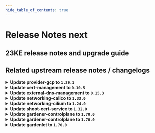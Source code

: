 ```yaml
---
hide_table_of_contents: true
---
```


# Release Notes next

## 23KE release notes and upgrade guide

## Related upstream release notes / changelogs


<details>
<summary><b>Update provider-gcp to <code>1.29.1</code></b></summary>

# [gardener-extension-provider-gcp]
## 🐛 Bug Fixes
* *[DEPENDENCY]* gcp-compute-persistent-disk-csi-driver to v1.9.4 ([gardener/gardener-extension-provider-gcp#590](https://github.com/gardener/gardener-extension-provider-gcp/pull/590), [@kon-angelo](https://github.com/kon-angelo))

</details>

<details>
<summary><b>Update cert-management to <code>0.10.5</code></b></summary>

# [cert-management]
## 🏃 Others
* *[OPERATOR]* Updated controller-manager-library dependency. ([gardener/cert-management#127](https://github.com/gardener/cert-management/pull/127), [@MartinWeindel](https://github.com/MartinWeindel))
* *[OPERATOR]* Updated builder image from `golang:1.20.3` to `golang:1.20.4` ([gardener/cert-management#127](https://github.com/gardener/cert-management/pull/127), [@MartinWeindel](https://github.com/MartinWeindel))

</details>

<details>
<summary><b>Update external-dns-management to <code>0.15.3</code></b></summary>

# [external-dns-management]
## ✨ New Features
* *[USER]* Added support for proxy for HTTP Transport for Openstack Designate Provider ([gardener/external-dns-management#304](https://github.com/gardener/external-dns-management/pull/304), [@sdputurn](https://github.com/sdputurn))
## 🏃 Others
* *[OPERATOR]* Updated controller-manager-library dependency. ([gardener/external-dns-management#305](https://github.com/gardener/external-dns-management/pull/305), [@MartinWeindel](https://github.com/MartinWeindel))
* *[OPERATOR]* Updated builder image from `golang:1.20.2` to `golang:1.20.4` ([gardener/external-dns-management#305](https://github.com/gardener/external-dns-management/pull/305), [@MartinWeindel](https://github.com/MartinWeindel))

</details>

<details>
<summary><b>Update networking-calico to <code>1.33.0</code></b></summary>

# [gardener-extension-networking-calico]
## 🏃 Others
* *[OPERATOR]* The `gardener-extension-admission-calico` Service in the `gardener-extension-admission-calico` chart can now be configured to be topology-aware. ([gardener/gardener-extension-networking-calico#258](https://github.com/gardener/gardener-extension-networking-calico/pull/258), [@ialidzhikov](https://github.com/ialidzhikov))
* *[OPERATOR]* A e2e test is added which tests all combinations of node to node and pod to pod communication. ([gardener/gardener-extension-networking-calico#261](https://github.com/gardener/gardener-extension-networking-calico/pull/261), [@DockToFuture](https://github.com/DockToFuture))
* *[OPERATOR]* Update calico to `v3.25.1`. ([gardener/gardener-extension-networking-calico#262](https://github.com/gardener/gardener-extension-networking-calico/pull/262), [@DockToFuture](https://github.com/DockToFuture))
* *[OPERATOR]* The Gardener networking calico extension only supports kubernetes v1.21 going forward. ([gardener/gardener-extension-networking-calico#263](https://github.com/gardener/gardener-extension-networking-calico/pull/263), [@ScheererJ](https://github.com/ScheererJ))

</details>

<details>
<summary><b>Update networking-cilium to <code>1.24.0</code></b></summary>

# [gardener-extension-networking-cilium]
## 🏃 Others
* *[OPERATOR]* The `gardener-extension-admission-cilium` Service in the `gardener-extension-admission-cilium` chart can now be configured to be topology-aware. ([gardener/gardener-extension-networking-cilium#176](https://github.com/gardener/gardener-extension-networking-cilium/pull/176), [@ialidzhikov](https://github.com/ialidzhikov))
* *[OPERATOR]* A e2e test is added which tests all combinations of node to node and pod to pod communication. ([gardener/gardener-extension-networking-cilium#179](https://github.com/gardener/gardener-extension-networking-cilium/pull/179), [@DockToFuture](https://github.com/DockToFuture))
* *[OPERATOR]* Portmap copier is removed. ([gardener/gardener-extension-networking-cilium#180](https://github.com/gardener/gardener-extension-networking-cilium/pull/180), [@DockToFuture](https://github.com/DockToFuture))
* *[OPERATOR]* Memory limits for cilium agent are increased to 10 Gi. ([gardener/gardener-extension-networking-cilium#183](https://github.com/gardener/gardener-extension-networking-cilium/pull/183), [@DockToFuture](https://github.com/DockToFuture))
* *[OPERATOR]* Cilium is update to `v1.13.2`. ([gardener/gardener-extension-networking-cilium#184](https://github.com/gardener/gardener-extension-networking-cilium/pull/184), [@DockToFuture](https://github.com/DockToFuture))

</details>

<details>
<summary><b>Update shoot-cert-service to <code>1.32.0</code></b></summary>

# [gardener-extension-shoot-cert-service]
## 🏃 Others
* *[OPERATOR]* Update builder image from `golang:1.20.2` to `golang:1.20.4` ([gardener/gardener-extension-shoot-cert-service#162](https://github.com/gardener/gardener-extension-shoot-cert-service/pull/162), [@MartinWeindel](https://github.com/MartinWeindel))
# [cert-management]
## 🏃 Others
* *[OPERATOR]* Updated controller-manager-library dependency. ([gardener/cert-management#127](https://github.com/gardener/cert-management/pull/127), [@MartinWeindel](https://github.com/MartinWeindel))
* *[OPERATOR]* Updated builder image from `golang:1.20.3` to `golang:1.20.4` ([gardener/cert-management#127](https://github.com/gardener/cert-management/pull/127), [@MartinWeindel](https://github.com/MartinWeindel))
* *[OPERATOR]* The Cert-Management Helm charts supports setting `.Values.podLabels`. Those labels are added to the `podTemplate` section of the Cert-Management deployment. ([gardener/cert-management#125](https://github.com/gardener/cert-management/pull/125), [@timuthy](https://github.com/timuthy))
* *[OPERATOR]* Bump builder image from golang version `1.20.2` to `1.20.3` ([gardener/cert-management#126](https://github.com/gardener/cert-management/pull/126), [@MartinWeindel](https://github.com/MartinWeindel))

</details>

<details>
<summary><b>Update gardener-controlplane to <code>1.70.0</code></b></summary>

# [gardener]
## ⚠️ Breaking Changes
* *[USER]* Gardener sets [`minDomains`](https://kubernetes.io/docs/concepts/scheduling-eviction/topology-spread-constraints/#spread-constraint-definition) for shoot system components to the number of zones configured in the system component worker pool(s). ([gardener/gardener#7826](https://github.com/gardener/gardener/pull/7826), [@timuthy](https://github.com/timuthy))
  * ⚠️ It is strongly recommended to place at least one worker node per availability zone for system component workers in order to ensure hitch-free rolling updates and scheduling of pods. You may need to adjust the `maximum: <number-of-zones>` values of your system component worker pool(s).
  * This configuration only takes effect for clusters which enabled feature gate `MinDomainsInPodTopologySpread` (enabled by default as of Kubernetes `v1.27`).
* *[USER]* The `spec.secretBindingName`, `.spec.networking`, `.spec.networking.type`, `spec.maintenance.autoUpdate.machineImageVersion` fields in the Shoot API are now made optional to prepare for the introduction of workerless Shoots feature. Please see https://github.com/gardener/gardener/issues/7635 for more details. ([gardener/gardener#7828](https://github.com/gardener/gardener/pull/7828), [@shafeeqes](https://github.com/shafeeqes))
* *[OPERATOR]* The promoted or deprecated feature gates `ManagedIstio` and `ReversedVPN` have been removed. Remove these feature gates before updating to this version of Gardener. ([gardener/gardener#7830](https://github.com/gardener/gardener/pull/7830), [@rfranzke](https://github.com/rfranzke))
* *[DEVELOPER]* The `gardener.cloud/timestamp` annotation is now formatted as `time.RFC3339Nano`. ([gardener/gardener#7796](https://github.com/gardener/gardener/pull/7796), [@dimityrmirchev](https://github.com/dimityrmirchev))
## ✨ New Features
* *[USER]* It is now possible to specify custom linux kernel settings per worker pool for `Shoot`s via `.spec.provider.workers[].sysctls`, which may override Gardener default values. ([gardener/gardener#7825](https://github.com/gardener/gardener/pull/7825), [@ScheererJ](https://github.com/ScheererJ))
* *[USER]* `Secret`s/`ConfigMap`s referenced in `.spec.resources` of `Shoot`s are now protected with a finalizer to ensure they do not disappear from the system as long as they are still referenced somewhere. ([gardener/gardener#7850](https://github.com/gardener/gardener/pull/7850), [@rfranzke](https://github.com/rfranzke))
* *[OPERATOR]* `gardener-operator` now deploys `Istio` components into the garden runtime cluster. ([gardener/gardener#7817](https://github.com/gardener/gardener/pull/7817), [@timuthy](https://github.com/timuthy))
* *[OPERATOR]* The [`highavailabilityconfig` webhook](https://github.com/gardener/gardener/blob/master/docs/concepts/resource-manager.md#high-availability-config) configures topology spread constraints with `minDomains=<number-of- zones>`. This configuration only takes effect for clusters which enabled feature gate `MinDomainsInPodTopologySpread` (default as of Kubernetes `v1.27`). Please note, this configuration will require at least one worker node per registered availability zone so that Kubernetes can spread the respective seed, shoot and control-plane pods across zones. ([gardener/gardener#7826](https://github.com/gardener/gardener/pull/7826), [@timuthy](https://github.com/timuthy))
* *[OPERATOR]* Gardener now supports seed clusters with Kubernetes versions up to `v1.26`. ([gardener/gardener#7831](https://github.com/gardener/gardener/pull/7831), [@shafeeqes](https://github.com/shafeeqes))
* *[OPERATOR]* Annotations in `seed.spec.settings.loadBalancerServices.annotations` are now applied to the Nginx-Ingress load balancer service in the seed cluster. ([gardener/gardener#7835](https://github.com/gardener/gardener/pull/7835), [@timuthy](https://github.com/timuthy))
* *[OPERATOR]* The `gardener-operator` does now also manage `kube-state-metrics`. ([gardener/gardener#7836](https://github.com/gardener/gardener/pull/7836), [@rfranzke](https://github.com/rfranzke))
* *[DEVELOPER]* The local deployment of Gardener is extended so that it is now possible to create a second single zone HA `Seed`. This `Seed` can be used to test the control plane migration scenario for HA `Shoot`s. Additionally, make targets were added to trigger the control plane migration integration test with HA `Shoot`s: `test-e2e-local-migration-ha-single-zone` to test the migration locally, and `ci-e2e-kind-migration-ha-single-zone` mainly intended to be used in Gardener prow jobs. ([gardener/gardener#7742](https://github.com/gardener/gardener/pull/7742), [@plkokanov](https://github.com/plkokanov))
## 🐛 Bug Fixes
* *[OPERATOR]* Prevent nil pointer exceptions on shoot deletion in `gardenlet` when seed namespace is gone. ([gardener/gardener#7827](https://github.com/gardener/gardener/pull/7827), [@oliver-goetz](https://github.com/oliver-goetz))
* *[OPERATOR]* gardener-apiserver: The kubelet version constraint validation is now fixed to also cover the Shoot K8s version update. Previously it was possible to update the Shoot K8s version to a new minor version when the Shoot has a worker pool with machine image version which kubeletVersionConstraint does not match the new K8s version. ([gardener/gardener#7853](https://github.com/gardener/gardener/pull/7853), [@ialidzhikov](https://github.com/ialidzhikov))
## 📖 Documentation
* *[DEPENDENCY]* The flags which went out-of-support in MCM v0.49.0 have been cleaned up from MCM deployment yaml. ([gardener/gardener#7829](https://github.com/gardener/gardener/pull/7829), [@himanshu-kun](https://github.com/himanshu-kun))
## 🏃 Others
* *[OPERATOR]* Suppress the event-logger `nest` filter's warnings in the fluent-bit. ([gardener/gardener#7832](https://github.com/gardener/gardener/pull/7832), [@vlvasilev](https://github.com/vlvasilev))
* *[OPERATOR]* Fixed an issue that would cause the `gardenlet` to run into `CrashLoopBackoff` when following the docs/development/getting_started_locally.md#remote-local-setup guide. ([gardener/gardener#7841](https://github.com/gardener/gardener/pull/7841), [@plkokanov](https://github.com/plkokanov))
* *[OPERATOR]* When Seed's `spec.settings.ownerChecks.enabled=false` gardenlet is now able to delete the owner DNSRecord for a Shoot stuck in deletion where the kube-apiserver Deployment is missing but the Infrastructure is present and cannot be deleted for some reason (infrastructure dependency, invalid credentials). ([gardener/gardener#7842](https://github.com/gardener/gardener/pull/7842), [@ialidzhikov](https://github.com/ialidzhikov))
* *[OPERATOR]* The Istio Ingress-Gateway deployment was refined to speed up seed bootstrapping times. ([gardener/gardener#7844](https://github.com/gardener/gardener/pull/7844), [@timuthy](https://github.com/timuthy))
* *[OPERATOR]* Change `log` mount path of `node-problem-detector` from `/var/log` to `/var/log/journal`. ([gardener/gardener#7860](https://github.com/gardener/gardener/pull/7860), [@AleksandarSavchev](https://github.com/AleksandarSavchev))
* *[OPERATOR]* Gardener now deploys the [cluster-autoscaler](https://github.com/gardener/autoscaler) earlier in the shoot reconciliation flow without checking if the worker pools are ready. ([gardener/gardener#7774](https://github.com/gardener/gardener/pull/7774), [@rishabh-11](https://github.com/rishabh-11))
* *[DEVELOPER]* Update local-setup to `kind@v0.18.0`. ([gardener/gardener#7831](https://github.com/gardener/gardener/pull/7831), [@shafeeqes](https://github.com/shafeeqes))
* *[DEVELOPER]* Deactivate leader election, health and readiness checks when running `make *-debug.` ([gardener/gardener#7847](https://github.com/gardener/gardener/pull/7847), [@oliver-goetz](https://github.com/oliver-goetz))
* *[DEVELOPER]* Improves testing flakiness of logging testmachinery test by making the loki init-container reliable. ([gardener/gardener#7848](https://github.com/gardener/gardener/pull/7848), [@nickytd](https://github.com/nickytd))
* *[DEVELOPER]* Go version is updated to 1.20.4. ([gardener/gardener#7862](https://github.com/gardener/gardener/pull/7862), [@shafeeqes](https://github.com/shafeeqes))
* *[DEVELOPER]* The `register-kind2-env` and `tear-down-kind2-env` will no longer try to deploy and delete the `seed-local` `Secret`. This fixes an issue where `tear-down-kind2-env` would hang as it deletes and then waits for the `seed-local` `Secret` to be deleted which can not happen as long as the `local` `Seed` which uses it still exists. ([gardener/gardener#7742](https://github.com/gardener/gardener/pull/7742), [@plkokanov](https://github.com/plkokanov))
* *[DEVELOPER]* Introduced a new field called `machineDeploymentsLastUpdateTime` in the `Worker` status to keep track of the time when the status of the Worker resource was last updated with the latest machine deployments. ([gardener/gardener#7774](https://github.com/gardener/gardener/pull/7774), [@rishabh-11](https://github.com/rishabh-11))
# [hvpa-controller]
## ✨ New Features
* *[OPERATOR]* HVPA supports k8s versions >= 1.25 by switching to `k8s.io/autoscaling/v2` when necessary for all API calls. ([gardener/hvpa-controller#121](https://github.com/gardener/hvpa-controller/pull/121), [@voelzmo](https://github.com/voelzmo))
* *[OPERATOR]* Added a LeaderElectionID to the controller options, allowing to run multiple instances of HVPA with leader election when `--leader-elect=true` is passed as commandline arg ([gardener/hvpa-controller#122](https://github.com/gardener/hvpa-controller/pull/122), [@voelzmo](https://github.com/voelzmo))
## 🏃 Others
* *[OPERATOR]* Updated go to 1.19.9 ([gardener/hvpa-controller#123](https://github.com/gardener/hvpa-controller/pull/123), [@voelzmo](https://github.com/voelzmo))

## Docker Images
admission-controller: `eu.gcr.io/gardener-project/gardener/admission-controller:v1.70.0`
apiserver: `eu.gcr.io/gardener-project/gardener/apiserver:v1.70.0`
controller-manager: `eu.gcr.io/gardener-project/gardener/controller-manager:v1.70.0`
scheduler: `eu.gcr.io/gardener-project/gardener/scheduler:v1.70.0`
operator: `eu.gcr.io/gardener-project/gardener/operator:v1.70.0`
gardenlet: `eu.gcr.io/gardener-project/gardener/gardenlet:v1.70.0`
resource-manager: `eu.gcr.io/gardener-project/gardener/resource-manager:v1.70.0`

</details>

<details>
<summary><b>Update gardener-controlplane to <code>1.70.0</code></b></summary>

# [gardener]
## ⚠️ Breaking Changes
* *[USER]* Gardener sets [`minDomains`](https://kubernetes.io/docs/concepts/scheduling-eviction/topology-spread-constraints/#spread-constraint-definition) for shoot system components to the number of zones configured in the system component worker pool(s). ([gardener/gardener#7826](https://github.com/gardener/gardener/pull/7826), [@timuthy](https://github.com/timuthy))
  * ⚠️ It is strongly recommended to place at least one worker node per availability zone for system component workers in order to ensure hitch-free rolling updates and scheduling of pods. You may need to adjust the `maximum: <number-of-zones>` values of your system component worker pool(s).
  * This configuration only takes effect for clusters which enabled feature gate `MinDomainsInPodTopologySpread` (enabled by default as of Kubernetes `v1.27`).
* *[USER]* The `spec.secretBindingName`, `.spec.networking`, `.spec.networking.type`, `spec.maintenance.autoUpdate.machineImageVersion` fields in the Shoot API are now made optional to prepare for the introduction of workerless Shoots feature. Please see https://github.com/gardener/gardener/issues/7635 for more details. ([gardener/gardener#7828](https://github.com/gardener/gardener/pull/7828), [@shafeeqes](https://github.com/shafeeqes))
* *[OPERATOR]* The promoted or deprecated feature gates `ManagedIstio` and `ReversedVPN` have been removed. Remove these feature gates before updating to this version of Gardener. ([gardener/gardener#7830](https://github.com/gardener/gardener/pull/7830), [@rfranzke](https://github.com/rfranzke))
* *[DEVELOPER]* The `gardener.cloud/timestamp` annotation is now formatted as `time.RFC3339Nano`. ([gardener/gardener#7796](https://github.com/gardener/gardener/pull/7796), [@dimityrmirchev](https://github.com/dimityrmirchev))
## ✨ New Features
* *[USER]* It is now possible to specify custom linux kernel settings per worker pool for `Shoot`s via `.spec.provider.workers[].sysctls`, which may override Gardener default values. ([gardener/gardener#7825](https://github.com/gardener/gardener/pull/7825), [@ScheererJ](https://github.com/ScheererJ))
* *[USER]* `Secret`s/`ConfigMap`s referenced in `.spec.resources` of `Shoot`s are now protected with a finalizer to ensure they do not disappear from the system as long as they are still referenced somewhere. ([gardener/gardener#7850](https://github.com/gardener/gardener/pull/7850), [@rfranzke](https://github.com/rfranzke))
* *[OPERATOR]* `gardener-operator` now deploys `Istio` components into the garden runtime cluster. ([gardener/gardener#7817](https://github.com/gardener/gardener/pull/7817), [@timuthy](https://github.com/timuthy))
* *[OPERATOR]* The [`highavailabilityconfig` webhook](https://github.com/gardener/gardener/blob/master/docs/concepts/resource-manager.md#high-availability-config) configures topology spread constraints with `minDomains=<number-of- zones>`. This configuration only takes effect for clusters which enabled feature gate `MinDomainsInPodTopologySpread` (default as of Kubernetes `v1.27`). Please note, this configuration will require at least one worker node per registered availability zone so that Kubernetes can spread the respective seed, shoot and control-plane pods across zones. ([gardener/gardener#7826](https://github.com/gardener/gardener/pull/7826), [@timuthy](https://github.com/timuthy))
* *[OPERATOR]* Gardener now supports seed clusters with Kubernetes versions up to `v1.26`. ([gardener/gardener#7831](https://github.com/gardener/gardener/pull/7831), [@shafeeqes](https://github.com/shafeeqes))
* *[OPERATOR]* Annotations in `seed.spec.settings.loadBalancerServices.annotations` are now applied to the Nginx-Ingress load balancer service in the seed cluster. ([gardener/gardener#7835](https://github.com/gardener/gardener/pull/7835), [@timuthy](https://github.com/timuthy))
* *[OPERATOR]* The `gardener-operator` does now also manage `kube-state-metrics`. ([gardener/gardener#7836](https://github.com/gardener/gardener/pull/7836), [@rfranzke](https://github.com/rfranzke))
* *[DEVELOPER]* The local deployment of Gardener is extended so that it is now possible to create a second single zone HA `Seed`. This `Seed` can be used to test the control plane migration scenario for HA `Shoot`s. Additionally, make targets were added to trigger the control plane migration integration test with HA `Shoot`s: `test-e2e-local-migration-ha-single-zone` to test the migration locally, and `ci-e2e-kind-migration-ha-single-zone` mainly intended to be used in Gardener prow jobs. ([gardener/gardener#7742](https://github.com/gardener/gardener/pull/7742), [@plkokanov](https://github.com/plkokanov))
## 🐛 Bug Fixes
* *[OPERATOR]* Prevent nil pointer exceptions on shoot deletion in `gardenlet` when seed namespace is gone. ([gardener/gardener#7827](https://github.com/gardener/gardener/pull/7827), [@oliver-goetz](https://github.com/oliver-goetz))
* *[OPERATOR]* gardener-apiserver: The kubelet version constraint validation is now fixed to also cover the Shoot K8s version update. Previously it was possible to update the Shoot K8s version to a new minor version when the Shoot has a worker pool with machine image version which kubeletVersionConstraint does not match the new K8s version. ([gardener/gardener#7853](https://github.com/gardener/gardener/pull/7853), [@ialidzhikov](https://github.com/ialidzhikov))
## 📖 Documentation
* *[DEPENDENCY]* The flags which went out-of-support in MCM v0.49.0 have been cleaned up from MCM deployment yaml. ([gardener/gardener#7829](https://github.com/gardener/gardener/pull/7829), [@himanshu-kun](https://github.com/himanshu-kun))
## 🏃 Others
* *[OPERATOR]* Suppress the event-logger `nest` filter's warnings in the fluent-bit. ([gardener/gardener#7832](https://github.com/gardener/gardener/pull/7832), [@vlvasilev](https://github.com/vlvasilev))
* *[OPERATOR]* Fixed an issue that would cause the `gardenlet` to run into `CrashLoopBackoff` when following the docs/development/getting_started_locally.md#remote-local-setup guide. ([gardener/gardener#7841](https://github.com/gardener/gardener/pull/7841), [@plkokanov](https://github.com/plkokanov))
* *[OPERATOR]* When Seed's `spec.settings.ownerChecks.enabled=false` gardenlet is now able to delete the owner DNSRecord for a Shoot stuck in deletion where the kube-apiserver Deployment is missing but the Infrastructure is present and cannot be deleted for some reason (infrastructure dependency, invalid credentials). ([gardener/gardener#7842](https://github.com/gardener/gardener/pull/7842), [@ialidzhikov](https://github.com/ialidzhikov))
* *[OPERATOR]* The Istio Ingress-Gateway deployment was refined to speed up seed bootstrapping times. ([gardener/gardener#7844](https://github.com/gardener/gardener/pull/7844), [@timuthy](https://github.com/timuthy))
* *[OPERATOR]* Change `log` mount path of `node-problem-detector` from `/var/log` to `/var/log/journal`. ([gardener/gardener#7860](https://github.com/gardener/gardener/pull/7860), [@AleksandarSavchev](https://github.com/AleksandarSavchev))
* *[OPERATOR]* Gardener now deploys the [cluster-autoscaler](https://github.com/gardener/autoscaler) earlier in the shoot reconciliation flow without checking if the worker pools are ready. ([gardener/gardener#7774](https://github.com/gardener/gardener/pull/7774), [@rishabh-11](https://github.com/rishabh-11))
* *[DEVELOPER]* Update local-setup to `kind@v0.18.0`. ([gardener/gardener#7831](https://github.com/gardener/gardener/pull/7831), [@shafeeqes](https://github.com/shafeeqes))
* *[DEVELOPER]* Deactivate leader election, health and readiness checks when running `make *-debug.` ([gardener/gardener#7847](https://github.com/gardener/gardener/pull/7847), [@oliver-goetz](https://github.com/oliver-goetz))
* *[DEVELOPER]* Improves testing flakiness of logging testmachinery test by making the loki init-container reliable. ([gardener/gardener#7848](https://github.com/gardener/gardener/pull/7848), [@nickytd](https://github.com/nickytd))
* *[DEVELOPER]* Go version is updated to 1.20.4. ([gardener/gardener#7862](https://github.com/gardener/gardener/pull/7862), [@shafeeqes](https://github.com/shafeeqes))
* *[DEVELOPER]* The `register-kind2-env` and `tear-down-kind2-env` will no longer try to deploy and delete the `seed-local` `Secret`. This fixes an issue where `tear-down-kind2-env` would hang as it deletes and then waits for the `seed-local` `Secret` to be deleted which can not happen as long as the `local` `Seed` which uses it still exists. ([gardener/gardener#7742](https://github.com/gardener/gardener/pull/7742), [@plkokanov](https://github.com/plkokanov))
* *[DEVELOPER]* Introduced a new field called `machineDeploymentsLastUpdateTime` in the `Worker` status to keep track of the time when the status of the Worker resource was last updated with the latest machine deployments. ([gardener/gardener#7774](https://github.com/gardener/gardener/pull/7774), [@rishabh-11](https://github.com/rishabh-11))
# [hvpa-controller]
## ✨ New Features
* *[OPERATOR]* HVPA supports k8s versions >= 1.25 by switching to `k8s.io/autoscaling/v2` when necessary for all API calls. ([gardener/hvpa-controller#121](https://github.com/gardener/hvpa-controller/pull/121), [@voelzmo](https://github.com/voelzmo))
* *[OPERATOR]* Added a LeaderElectionID to the controller options, allowing to run multiple instances of HVPA with leader election when `--leader-elect=true` is passed as commandline arg ([gardener/hvpa-controller#122](https://github.com/gardener/hvpa-controller/pull/122), [@voelzmo](https://github.com/voelzmo))
## 🏃 Others
* *[OPERATOR]* Updated go to 1.19.9 ([gardener/hvpa-controller#123](https://github.com/gardener/hvpa-controller/pull/123), [@voelzmo](https://github.com/voelzmo))

## Docker Images
admission-controller: `eu.gcr.io/gardener-project/gardener/admission-controller:v1.70.0`
apiserver: `eu.gcr.io/gardener-project/gardener/apiserver:v1.70.0`
controller-manager: `eu.gcr.io/gardener-project/gardener/controller-manager:v1.70.0`
scheduler: `eu.gcr.io/gardener-project/gardener/scheduler:v1.70.0`
operator: `eu.gcr.io/gardener-project/gardener/operator:v1.70.0`
gardenlet: `eu.gcr.io/gardener-project/gardener/gardenlet:v1.70.0`
resource-manager: `eu.gcr.io/gardener-project/gardener/resource-manager:v1.70.0`

</details>

<details>
<summary><b>Update gardenlet to <code>1.70.0</code></b></summary>

# [gardener]
## ⚠️ Breaking Changes
* *[USER]* Gardener sets [`minDomains`](https://kubernetes.io/docs/concepts/scheduling-eviction/topology-spread-constraints/#spread-constraint-definition) for shoot system components to the number of zones configured in the system component worker pool(s). ([gardener/gardener#7826](https://github.com/gardener/gardener/pull/7826), [@timuthy](https://github.com/timuthy))
  * ⚠️ It is strongly recommended to place at least one worker node per availability zone for system component workers in order to ensure hitch-free rolling updates and scheduling of pods. You may need to adjust the `maximum: <number-of-zones>` values of your system component worker pool(s).
  * This configuration only takes effect for clusters which enabled feature gate `MinDomainsInPodTopologySpread` (enabled by default as of Kubernetes `v1.27`).
* *[USER]* The `spec.secretBindingName`, `.spec.networking`, `.spec.networking.type`, `spec.maintenance.autoUpdate.machineImageVersion` fields in the Shoot API are now made optional to prepare for the introduction of workerless Shoots feature. Please see https://github.com/gardener/gardener/issues/7635 for more details. ([gardener/gardener#7828](https://github.com/gardener/gardener/pull/7828), [@shafeeqes](https://github.com/shafeeqes))
* *[OPERATOR]* The promoted or deprecated feature gates `ManagedIstio` and `ReversedVPN` have been removed. Remove these feature gates before updating to this version of Gardener. ([gardener/gardener#7830](https://github.com/gardener/gardener/pull/7830), [@rfranzke](https://github.com/rfranzke))
* *[DEVELOPER]* The `gardener.cloud/timestamp` annotation is now formatted as `time.RFC3339Nano`. ([gardener/gardener#7796](https://github.com/gardener/gardener/pull/7796), [@dimityrmirchev](https://github.com/dimityrmirchev))
## ✨ New Features
* *[USER]* It is now possible to specify custom linux kernel settings per worker pool for `Shoot`s via `.spec.provider.workers[].sysctls`, which may override Gardener default values. ([gardener/gardener#7825](https://github.com/gardener/gardener/pull/7825), [@ScheererJ](https://github.com/ScheererJ))
* *[USER]* `Secret`s/`ConfigMap`s referenced in `.spec.resources` of `Shoot`s are now protected with a finalizer to ensure they do not disappear from the system as long as they are still referenced somewhere. ([gardener/gardener#7850](https://github.com/gardener/gardener/pull/7850), [@rfranzke](https://github.com/rfranzke))
* *[OPERATOR]* `gardener-operator` now deploys `Istio` components into the garden runtime cluster. ([gardener/gardener#7817](https://github.com/gardener/gardener/pull/7817), [@timuthy](https://github.com/timuthy))
* *[OPERATOR]* The [`highavailabilityconfig` webhook](https://github.com/gardener/gardener/blob/master/docs/concepts/resource-manager.md#high-availability-config) configures topology spread constraints with `minDomains=<number-of- zones>`. This configuration only takes effect for clusters which enabled feature gate `MinDomainsInPodTopologySpread` (default as of Kubernetes `v1.27`). Please note, this configuration will require at least one worker node per registered availability zone so that Kubernetes can spread the respective seed, shoot and control-plane pods across zones. ([gardener/gardener#7826](https://github.com/gardener/gardener/pull/7826), [@timuthy](https://github.com/timuthy))
* *[OPERATOR]* Gardener now supports seed clusters with Kubernetes versions up to `v1.26`. ([gardener/gardener#7831](https://github.com/gardener/gardener/pull/7831), [@shafeeqes](https://github.com/shafeeqes))
* *[OPERATOR]* Annotations in `seed.spec.settings.loadBalancerServices.annotations` are now applied to the Nginx-Ingress load balancer service in the seed cluster. ([gardener/gardener#7835](https://github.com/gardener/gardener/pull/7835), [@timuthy](https://github.com/timuthy))
* *[OPERATOR]* The `gardener-operator` does now also manage `kube-state-metrics`. ([gardener/gardener#7836](https://github.com/gardener/gardener/pull/7836), [@rfranzke](https://github.com/rfranzke))
* *[DEVELOPER]* The local deployment of Gardener is extended so that it is now possible to create a second single zone HA `Seed`. This `Seed` can be used to test the control plane migration scenario for HA `Shoot`s. Additionally, make targets were added to trigger the control plane migration integration test with HA `Shoot`s: `test-e2e-local-migration-ha-single-zone` to test the migration locally, and `ci-e2e-kind-migration-ha-single-zone` mainly intended to be used in Gardener prow jobs. ([gardener/gardener#7742](https://github.com/gardener/gardener/pull/7742), [@plkokanov](https://github.com/plkokanov))
## 🐛 Bug Fixes
* *[OPERATOR]* Prevent nil pointer exceptions on shoot deletion in `gardenlet` when seed namespace is gone. ([gardener/gardener#7827](https://github.com/gardener/gardener/pull/7827), [@oliver-goetz](https://github.com/oliver-goetz))
* *[OPERATOR]* gardener-apiserver: The kubelet version constraint validation is now fixed to also cover the Shoot K8s version update. Previously it was possible to update the Shoot K8s version to a new minor version when the Shoot has a worker pool with machine image version which kubeletVersionConstraint does not match the new K8s version. ([gardener/gardener#7853](https://github.com/gardener/gardener/pull/7853), [@ialidzhikov](https://github.com/ialidzhikov))
## 📖 Documentation
* *[DEPENDENCY]* The flags which went out-of-support in MCM v0.49.0 have been cleaned up from MCM deployment yaml. ([gardener/gardener#7829](https://github.com/gardener/gardener/pull/7829), [@himanshu-kun](https://github.com/himanshu-kun))
## 🏃 Others
* *[OPERATOR]* Suppress the event-logger `nest` filter's warnings in the fluent-bit. ([gardener/gardener#7832](https://github.com/gardener/gardener/pull/7832), [@vlvasilev](https://github.com/vlvasilev))
* *[OPERATOR]* Fixed an issue that would cause the `gardenlet` to run into `CrashLoopBackoff` when following the docs/development/getting_started_locally.md#remote-local-setup guide. ([gardener/gardener#7841](https://github.com/gardener/gardener/pull/7841), [@plkokanov](https://github.com/plkokanov))
* *[OPERATOR]* When Seed's `spec.settings.ownerChecks.enabled=false` gardenlet is now able to delete the owner DNSRecord for a Shoot stuck in deletion where the kube-apiserver Deployment is missing but the Infrastructure is present and cannot be deleted for some reason (infrastructure dependency, invalid credentials). ([gardener/gardener#7842](https://github.com/gardener/gardener/pull/7842), [@ialidzhikov](https://github.com/ialidzhikov))
* *[OPERATOR]* The Istio Ingress-Gateway deployment was refined to speed up seed bootstrapping times. ([gardener/gardener#7844](https://github.com/gardener/gardener/pull/7844), [@timuthy](https://github.com/timuthy))
* *[OPERATOR]* Change `log` mount path of `node-problem-detector` from `/var/log` to `/var/log/journal`. ([gardener/gardener#7860](https://github.com/gardener/gardener/pull/7860), [@AleksandarSavchev](https://github.com/AleksandarSavchev))
* *[OPERATOR]* Gardener now deploys the [cluster-autoscaler](https://github.com/gardener/autoscaler) earlier in the shoot reconciliation flow without checking if the worker pools are ready. ([gardener/gardener#7774](https://github.com/gardener/gardener/pull/7774), [@rishabh-11](https://github.com/rishabh-11))
* *[DEVELOPER]* Update local-setup to `kind@v0.18.0`. ([gardener/gardener#7831](https://github.com/gardener/gardener/pull/7831), [@shafeeqes](https://github.com/shafeeqes))
* *[DEVELOPER]* Deactivate leader election, health and readiness checks when running `make *-debug.` ([gardener/gardener#7847](https://github.com/gardener/gardener/pull/7847), [@oliver-goetz](https://github.com/oliver-goetz))
* *[DEVELOPER]* Improves testing flakiness of logging testmachinery test by making the loki init-container reliable. ([gardener/gardener#7848](https://github.com/gardener/gardener/pull/7848), [@nickytd](https://github.com/nickytd))
* *[DEVELOPER]* Go version is updated to 1.20.4. ([gardener/gardener#7862](https://github.com/gardener/gardener/pull/7862), [@shafeeqes](https://github.com/shafeeqes))
* *[DEVELOPER]* The `register-kind2-env` and `tear-down-kind2-env` will no longer try to deploy and delete the `seed-local` `Secret`. This fixes an issue where `tear-down-kind2-env` would hang as it deletes and then waits for the `seed-local` `Secret` to be deleted which can not happen as long as the `local` `Seed` which uses it still exists. ([gardener/gardener#7742](https://github.com/gardener/gardener/pull/7742), [@plkokanov](https://github.com/plkokanov))
* *[DEVELOPER]* Introduced a new field called `machineDeploymentsLastUpdateTime` in the `Worker` status to keep track of the time when the status of the Worker resource was last updated with the latest machine deployments. ([gardener/gardener#7774](https://github.com/gardener/gardener/pull/7774), [@rishabh-11](https://github.com/rishabh-11))
# [hvpa-controller]
## ✨ New Features
* *[OPERATOR]* HVPA supports k8s versions >= 1.25 by switching to `k8s.io/autoscaling/v2` when necessary for all API calls. ([gardener/hvpa-controller#121](https://github.com/gardener/hvpa-controller/pull/121), [@voelzmo](https://github.com/voelzmo))
* *[OPERATOR]* Added a LeaderElectionID to the controller options, allowing to run multiple instances of HVPA with leader election when `--leader-elect=true` is passed as commandline arg ([gardener/hvpa-controller#122](https://github.com/gardener/hvpa-controller/pull/122), [@voelzmo](https://github.com/voelzmo))
## 🏃 Others
* *[OPERATOR]* Updated go to 1.19.9 ([gardener/hvpa-controller#123](https://github.com/gardener/hvpa-controller/pull/123), [@voelzmo](https://github.com/voelzmo))

## Docker Images
admission-controller: `eu.gcr.io/gardener-project/gardener/admission-controller:v1.70.0`
apiserver: `eu.gcr.io/gardener-project/gardener/apiserver:v1.70.0`
controller-manager: `eu.gcr.io/gardener-project/gardener/controller-manager:v1.70.0`
scheduler: `eu.gcr.io/gardener-project/gardener/scheduler:v1.70.0`
operator: `eu.gcr.io/gardener-project/gardener/operator:v1.70.0`
gardenlet: `eu.gcr.io/gardener-project/gardener/gardenlet:v1.70.0`
resource-manager: `eu.gcr.io/gardener-project/gardener/resource-manager:v1.70.0`

</details>
